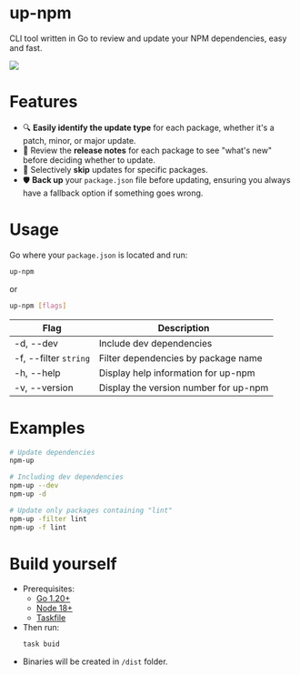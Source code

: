 # up-npm

CLI tool written in Go to review and update your NPM dependencies, easy and fast.

![](https://i.imgur.com/8AUJFVb.png)

# Features

- 🔍 **Easily identify the update type** for each package, whether it's a patch, minor, or major update.
- 📃 Review the **release notes** for each package to see "what's new" before deciding whether to update.
- 🦘 Selectively **skip** updates for specific packages.
- 🛡️ **Back up** your `package.json` file before updating, ensuring you always have a fallback option if something goes wrong.


# Usage

Go where your `package.json` is located and run:

```bash
up-npm
```

or 

```bash
up-npm [flags]
```

| Flag              	| Description                                   |
|---------------------	|-----------------------------------------------|
| -d, --dev           	| Include dev dependencies                      |
| -f, --filter `string` | Filter dependencies by package name           |
| -h, --help          	| Display help information for up-npm           |
| -v, --version       	| Display the version number for up-npm         |



# Examples

```bash
# Update dependencies
npm-up

# Including dev dependencies
npm-up --dev
npm-up -d

# Update only packages containing "lint"
npm-up -filter lint
npm-up -f lint

```



# Build yourself

- Prerequisites:
  - [Go 1.20+](https://go.dev/doc/install)
  - [Node 18+](https://nodejs.org/en/download)
  - [Taskfile](https://taskfile.dev)
- Then run:
	```bash
	task buid
	```
- Binaries will be created in `/dist` folder.
